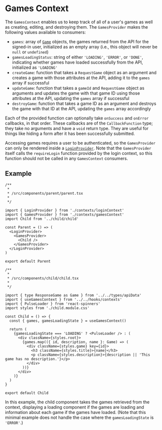 # Games Context

The `GamesContext` enables us to keep track of all of a user's games as well as creating, editing, and destroying them. The `GamesProvider` makes the following values available to consumers:

- `games`: array of [`Game`](/src/types/games.d.ts) objects, the games returned from the API for the signed-in user, initialized as an empty array (i.e., this object will never be `null` or `undefined`)
- `gamesLoadingStatus`: string of either `'LOADING'`, `'ERROR'`, or `'DONE'`, indicating whether games have loaded successfully from the API, initialized as `'LOADING'`
- `createGame`: function that takes a `RequestGame` object as an argument and creates a game with those attributes at the API, adding it to the `games` array if successful
- `updateGame`: function that takes a `gameId` and `RequestGame` object as arguments and updates the game with that game ID using those attributes at the API, updating the `games` array if successful
- `destroyGame`: function that takes a game ID as an argument and destroys the game with that ID at the API, updating the `games` array accordingly

Each of the provided function can optionally take `onSuccess` and `onError` callbacks, in that order. These callbacks are of the `CallbackFunction` type; they take no arguments and have a `void` return type. They are useful for things like hiding a form after it has been successfully submitted.

Accessing games requires a user to be authenticated, so the `GamesProvider` can only be rendered inside a [`LoginProvider`](/docs/contexts/login-context.md). Note that the `GamesProvider` itself calls the `requireLogin` function provided by the login context, so this function should not be called in any `GamesContext` consumers.

## Example

```tsx
/**
 *
 * /src/components/parent/parent.tsx
 *
 */

import { LoginProvider } from './contexts/loginContext'
import { GamesProvider } from './contexts/gamesContext'
import Child from '../child/child'

const Parent = () => (
  <LoginProvider>
    <GamesProvider>
      <Child />
    </GamesProvider>
  </LoginProvider>
)

export default Parent

/**
 *
 * /src/components/child/child.tsx
 *
 */

import { type ResponseGame as Game } from '../../types/apiData'
import { useGamesContext } from '../../hooks/contexts'
import { PulseLoader } from 'react-spinners'
import styles from './child.module.css'

const Child = () => {
  const { games, gamesLoadingState } = useGamesContext()

  return (
    {gamesLoadingState === 'LOADING' ? <PulseLoader /> : (
      <div className={styles.root}>
        {games.map(({ id, description, name }: Game) => (
          <div className={styles.game} key={id}>
            <h3 className={styles.title}>{name}</h3>
            <p className={styles.description}>{description || 'This game has no description.'}</p>
          </div>
        ))}
      </div>
    )}
  )
}

export default Child
```

In this example, the child component takes the games retrieved from the context, displaying a loading component if the games are loading and information about each game if the games have loaded. (Note that this minimal example does not handle the case where the `gamesLoadingState` is `'ERROR'`.)
